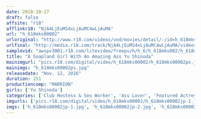 ```yaml
---
date: 2018-10-27
draft: false
affsite: "r18"
afflinkr18: "NjA4LjEuMS4xLjAuMC4wLjAuMA"
url: "h_618mks00002"
urloriginal: "http://www.r18.com/videos/vod/movies/detail/-/id=h_618mks00002"
urlfinal: "http://media.r18.com/track/NjA4LjEuMS4xLjAuMC4wLjAuMA/videos/vod/movies/detail/-/id=h_618mks00002"
samplevid: "awspv3001.r18.com/litevideo/freepv/h/h_6/h_618mks002/h_618mks002_dmb_w.mp4"
title: "A Soapland Girl With An Amazing Ass Yu Shinoda"
mainimgurl: "pics.r18.com/digital/video/h_618mks00002/h_618mks00002ps.jpg"
mainimgs: "h_618mks00002ps.jpg"
releasedate: "Nov. 12, 2016"
duration: 151
productioncomp: "MARRION"
girls: ['Yu Shinoda']
categories: ['Club Hostess & Sex Worker', 'Ass Lover', 'Featured Actress', 'Anal Play', 'Lotion', 'Hi-Def']
imgurls: ['pics.r18.com/digital/video/h_618mks00002/h_618mks00002jp-1.jpg', 'pics.r18.com/digital/video/h_618mks00002/h_618mks00002jp-2.jpg', 'pics.r18.com/digital/video/h_618mks00002/h_618mks00002jp-3.jpg', 'pics.r18.com/digital/video/h_618mks00002/h_618mks00002jp-4.jpg', 'pics.r18.com/digital/video/h_618mks00002/h_618mks00002jp-5.jpg', 'pics.r18.com/digital/video/h_618mks00002/h_618mks00002jp-6.jpg', 'pics.r18.com/digital/video/h_618mks00002/h_618mks00002jp-7.jpg', 'pics.r18.com/digital/video/h_618mks00002/h_618mks00002jp-8.jpg', 'pics.r18.com/digital/video/h_618mks00002/h_618mks00002jp-9.jpg', 'pics.r18.com/digital/video/h_618mks00002/h_618mks00002jp-10.jpg', 'pics.r18.com/digital/video/h_618mks00002/h_618mks00002jp-11.jpg', 'pics.r18.com/digital/video/h_618mks00002/h_618mks00002jp-12.jpg', 'pics.r18.com/digital/video/h_618mks00002/h_618mks00002jp-13.jpg', 'pics.r18.com/digital/video/h_618mks00002/h_618mks00002jp-14.jpg', 'pics.r18.com/digital/video/h_618mks00002/h_618mks00002jp-15.jpg', 'pics.r18.com/digital/video/h_618mks00002/h_618mks00002jp-16.jpg', 'pics.r18.com/digital/video/h_618mks00002/h_618mks00002jp-17.jpg', 'pics.r18.com/digital/video/h_618mks00002/h_618mks00002jp-18.jpg', 'pics.r18.com/digital/video/h_618mks00002/h_618mks00002jp-19.jpg', 'pics.r18.com/digital/video/h_618mks00002/h_618mks00002jp-20.jpg']
imgs: ['h_618mks00002jp-1.jpg', 'h_618mks00002jp-2.jpg', 'h_618mks00002jp-3.jpg', 'h_618mks00002jp-4.jpg', 'h_618mks00002jp-5.jpg', 'h_618mks00002jp-6.jpg', 'h_618mks00002jp-7.jpg', 'h_618mks00002jp-8.jpg', 'h_618mks00002jp-9.jpg', 'h_618mks00002jp-10.jpg', 'h_618mks00002jp-11.jpg', 'h_618mks00002jp-12.jpg', 'h_618mks00002jp-13.jpg', 'h_618mks00002jp-14.jpg', 'h_618mks00002jp-15.jpg', 'h_618mks00002jp-16.jpg', 'h_618mks00002jp-17.jpg', 'h_618mks00002jp-18.jpg', 'h_618mks00002jp-19.jpg', 'h_618mks00002jp-20.jpg']
---
```

